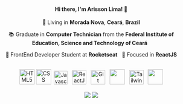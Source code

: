 

<h4 align="center">
  Hi there, I'm Arisson Lima! 👋
</h4>
<p align="center">
  📌 Living in <b>Morada Nova</b>, <b>Ceará</b>, <b>Brazil</b>
</p>
<p align="center">
  📚 Graduate in <b>Computer Technician</b> from the <b>Federal Institute of Education, Science and Technology of Ceará</b> &nbsp;
</p>
<p align="center">
  🚀 FrontEnd Developer Student at <b>Rocketseat</b> &nbsp; 🎯 Focused in <b>ReactJS</b>
</p>
<br>
<div align="center">
  <img title="HTML5" width="40" src="https://cdn.jsdelivr.net/gh/devicons/devicon/icons/html5/html5-plain-wordmark.svg" />
  <img title="CSS" width="40" src="https://cdn.jsdelivr.net/gh/devicons/devicon/icons/css3/css3-original-wordmark.svg" />
  &nbsp;<img title="Javascript" width="36" src="https://cdn.jsdelivr.net/gh/devicons/devicon/icons/javascript/javascript-original.svg" />
  &nbsp;&nbsp;<img title="ReactJS" width="38" src="https://cdn.jsdelivr.net/gh/devicons/devicon/icons/react/react-original.svg" />
  &nbsp;&nbsp;<img title="Git" width="38" src="https://cdn.jsdelivr.net/gh/devicons/devicon/icons/git/git-original.svg" />
  &nbsp;&nbsp;<img width="40" src="https://cdn.jsdelivr.net/gh/devicons/devicon/icons/sass/sass-original.svg" />
  &nbsp;&nbsp;<img title="TailwindCSS" width="38" src="https://cdn.jsdelivr.net/gh/devicons/devicon/icons/tailwindcss/tailwindcss-plain.svg" />
  &nbsp;&nbsp;<img width="40" src="https://cdn.jsdelivr.net/gh/devicons/devicon/icons/bootstrap/bootstrap-original.svg" />
</div>
<br>
<div align="center">
    <img src="https://img.shields.io/badge/-WhatsApp-28A745?style=flat&logo=WhatsApp&logoColor=white" />
  </a>
  <a
    href="https://www.linkedin.com/in/arissonlima" 
    alt="LinkedIn"
    target="_blank"
  >
    <img src="https://img.shields.io/badge/-LinkedIn-28A745?style=flat&logo=Linkedin&logoColor=white" />
  </a>
</div>
